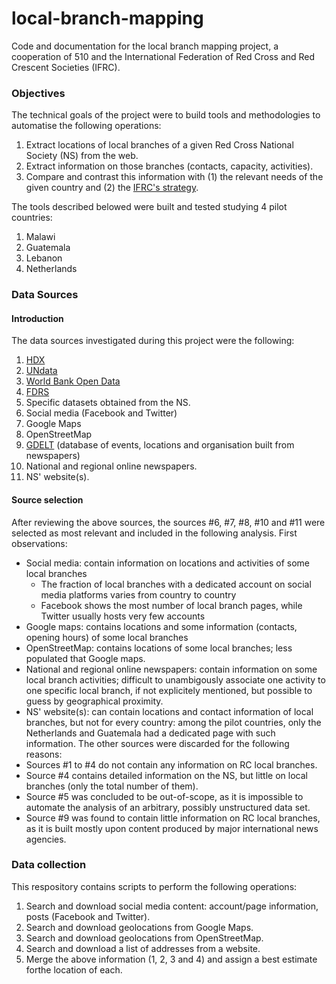 # local-branch-mapping
Code and documentation for the local branch mapping project, a cooperation of 510 and the International Federation of Red Cross and Red Crescent Societies (IFRC).

### Objectives
The technical goals of the project were to build tools and methodologies to automatise the following operations:
1) Extract locations of local branches of a given Red Cross National Society (NS) from the web.
2) Extract information on those branches (contacts, capacity, activities).
3) Compare and contrast this information with (1) the relevant needs of the given country and (2) the [IFRC's strategy](https://future-rcrc.com/).

The tools described belowed were built and tested studying 4 pilot countries:
1. Malawi
2. Guatemala
3. Lebanon
4. Netherlands

### Data Sources
#### Introduction
The data sources investigated during this project were the following:
1. [HDX](https://data.humdata.org/)
2. [UNdata](http://data.un.org/)
3. [World Bank Open Data](https://data.worldbank.org/)
4. [FDRS](http://data.ifrc.org/fdrs/)
5. Specific datasets obtained from the NS.
6. Social media (Facebook and Twitter)
7. Google Maps
8. OpenStreetMap
9. [GDELT](https://www.gdeltproject.org/) (database of events, locations and organisation built from newspapers)
10. National and regional online newspapers.
11. NS' website(s).
#### Source selection
After reviewing the above sources, the sources #6, #7, #8, #10 and #11 were selected as most relevant and included in the following analysis.
First observations:
* Social media: contain information on locations and activities of some local branches
  * The fraction of local branches with a dedicated account on social media platforms varies from country to country
  * Facebook shows the most number of local branch pages, while Twitter usually hosts very few accounts
* Google maps: contains locations and some information (contacts, opening hours) of some local branches
* OpenStreetMap: contains locations of some local branches; less populated that Google maps.
* National and regional online newspapers: contain information on some local branch activities; difficult to unambigously associate one activity to one specific local branch, if not explicitely mentioned, but possible to guess by geographical proximity.
* NS' website(s): can contain locations and contact information of local branches, but not for every country: among the pilot countries, only the Netherlands and Guatemala had a dedicated page with such information.
The other sources were discarded for the following reasons:
* Sources #1 to #4 do not contain any information on RC local branches.
* Source #4 contains detailed information on the NS, but little on local branches (only the total number of them).
* Source #5 was concluded to be out-of-scope, as it is impossible to automate the analysis of an arbitrary, possibly unstructured data set.
* Source #9 was found to contain little information on RC local branches, as it is built mostly upon content produced by major international news agencies.

### Data collection
This respository contains scripts to perform the following operations:
1) Search and download social media content: account/page information, posts (Facebook and Twitter).
2) Search and download geolocations from Google Maps.
3) Search and download geolocations from OpenStreetMap.
4) Search and download a list of addresses from a website.
4) Merge the above information (1, 2, 3 and 4) and assign a best estimate forthe location of each.

